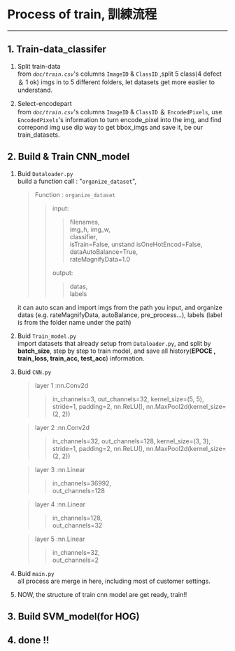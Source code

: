 # Process of train, 訓練流程

---

## 1. Train-data_classifer

1. Split train-data  
   from _`doc/train.csv`_'s columns `ImageID` & `ClassID` ,split 5 class(4 defect ＆ 1 ok) imgs in to 5 different folders, let datasets get more easlier to understand.

2. Select-encodepart  
   from _`doc/train.csv`_'s columns `ImageID` & `ClassID` ＆ `EncodedPixels`, use `EncodedPixels`'s information to turn encode_pixel into the img, and find correpond img use dip way to get bbox_imgs and save it, be our train_datasets.

## 2. Build & Train CNN_model

1.  Buid `Dataloader.py`  
    build a function call : "`organize_dataset`",

    > Function : `organize_dataset`
    >
    > > input:
    > >
    > > > filenames,  
    > > > img_h, img_w,  
    > > > classifier,  
    > > > isTrain=False, unstand
    > > > isOneHotEncod=False,  
    > > > dataAutoBalance=True,  
    > > > rateMagnifyData=1.0
    > >
    > > output:
    > >
    > > > datas,  
    > > > labels

    it can auto scan and import imgs from the path you input, and organize datas (e.g. rateMagnifyData, autoBalance, pre_process...), labels (label is from the folder name under the path)

2.  Buid `Train_model.py`  
    import datasets that already setup from `Dataloader.py`, and split by **batch_size**, step by step to train model, and save all history(**EPOCE , train_loss, train_acc, test_acc**) information.

3.  Buid `CNN.py`

    > layer 1 :nn.Conv2d
    >
    > > in_channels=3, out_channels=32,
    > > kernel_size=(5, 5),
    > > stride=1, padding=2,
    > > nn.ReLU(),
    > > nn.MaxPool2d(kernel_size=(2, 2))

    > layer 2 :nn.Conv2d
    >
    > > in_channels=32, out_channels=128,
    > > kernel_size=(3, 3),
    > > stride=1, padding=2,
    > > nn.ReLU(),
    > > nn.MaxPool2d(kernel_size=(2, 2))

    > layer 3 :nn.Linear
    >
    > > in_channels=36992,  
    > > out_channels=128

    > layer 4 :nn.Linear
    >
    > > in_channels=128,  
    > > out_channels=32

    > layer 5 :nn.Linear
    >
    > > in_channels=32,  
    > > out_channels=2

4.  Buid `main.py`  
    all process are merge in here, including most of customer settings.

5.  NOW, the structure of train cnn model are get ready, train!!

## 3. Build SVM_model(for HOG)

## 4. done !!
